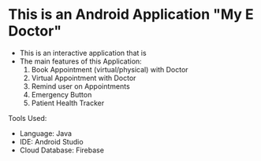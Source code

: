 # This is an Android Application "My E Doctor"

- This is an interactive application that is 
- The main features of this Application:
  1. Book Appointment (virtual/physical) with Doctor
  2. Virtual Appointment with Doctor
  3. Remind user on Appointments
  4. Emergency Button
  5. Patient Health Tracker

Tools Used:
  - Language: Java
  - IDE: Android Studio
  - Cloud Database: Firebase
